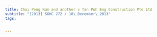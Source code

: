 ```yaml
---
title: Choi Peng Kum and another v Tan Poh Eng Construction Pte Ltd 
subtitle: "[2013] SGHC 272 / 18\_December\_2013"
tags:


---
```


